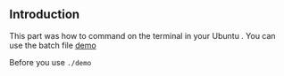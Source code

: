 ## Introduction
This part was how to command on the terminal in your Ubuntu . You can use the batch file [demo](https://github.com/Asrockind/Athena-A1/blob/master/demo/demo)

Before you use ` ./demo ` 
